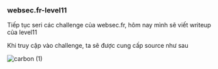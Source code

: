 ### websec.fr-level11
Tiếp tục seri các challenge của websec.fr, hôm nay mình sẽ viết writeup của level11

Khi truy cập vào challenge, ta sẽ được cung cấp source như sau

![carbon (1)](https://user-images.githubusercontent.com/75677317/195658529-b167f14e-77d1-4fd9-ba9f-7e0b9758257b.png)





